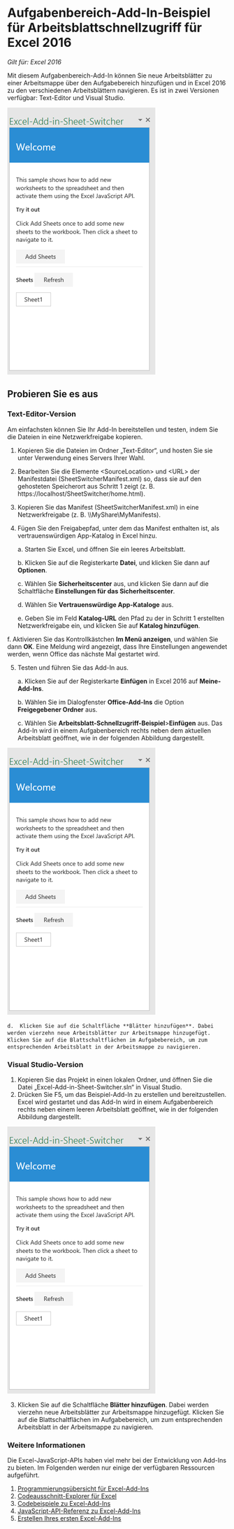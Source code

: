 # <a name="sheet-switcher-task-pane-add-in-sample-for-excel-2016"></a>Aufgabenbereich-Add-In-Beispiel für Arbeitsblattschnellzugriff für Excel 2016

_Gilt für: Excel 2016_

Mit diesem Aufgabenbereich-Add-In können Sie neue Arbeitsblätter zu einer Arbeitsmappe über den Aufgabebereich hinzufügen und in Excel 2016 zu den verschiedenen Arbeitsblättern navigieren. Es ist in zwei Versionen verfügbar: Text-Editor und Visual Studio.

![Arbeitsblatt-Schnellzugriff-Beispiel](../Images/SheetSwitcher_taskpane.PNG)

## <a name="try-it-out"></a>Probieren Sie es aus
### <a name="text-editor-version"></a>Text-Editor-Version

Am einfachsten können Sie Ihr Add-In bereitstellen und testen, indem Sie die Dateien in eine Netzwerkfreigabe kopieren.

1.  Kopieren Sie die Dateien im Ordner „Text-Editor“, und hosten Sie sie unter Verwendung eines Servers Ihrer Wahl.
2.  Bearbeiten Sie die Elemente \<SourceLocation\> und \<URL\> der Manifestdatei (SheetSwitcherManifest.xml) so, dass sie auf den gehosteten Speicherort aus Schritt 1 zeigt (z. B. https://localhost/SheetSwitcher/home.html).
3.  Kopieren Sie das Manifest (SheetSwitcherManifest.xml) in eine Netzwerkfreigabe (z. B. \\\MyShare\MyManifests).
4.  Fügen Sie den Freigabepfad, unter dem das Manifest enthalten ist, als vertrauenswürdigen App-Katalog in Excel hinzu.

    a.  Starten Sie Excel, und öffnen Sie ein leeres Arbeitsblatt.

    b.  Klicken Sie auf die Registerkarte **Datei**, und klicken Sie dann auf **Optionen**.

    c.  Wählen Sie **Sicherheitscenter** aus, und klicken Sie dann auf die Schaltfläche **Einstellungen für das Sicherheitscenter**.

    d.  Wählen Sie **Vertrauenswürdige App-Kataloge** aus.

    e.  Geben Sie im Feld  **Katalog-URL** den Pfad zu der in Schritt 1 erstellten Netzwerkfreigabe ein, und klicken Sie auf **Katalog hinzufügen**.

   f. Aktivieren Sie das Kontrollkästchen **Im Menü anzeigen**, und wählen Sie dann **OK**. Eine Meldung wird angezeigt, dass Ihre Einstellungen angewendet werden, wenn Office das nächste Mal gestartet wird.

5.  Testen und führen Sie das Add-In aus.

    a.  Klicken Sie auf der Registerkarte **Einfügen** in Excel 2016 auf **Meine-Add-Ins**.

    b.  Wählen Sie im Dialogfenster **Office-Add-Ins** die Option **Freigegebener Ordner** aus.

    c.  Wählen Sie **Arbeitsblatt-Schnellzugriff-Beispiel**>**Einfügen** aus. Das Add-In wird in einem Aufgabenbereich rechts neben dem aktuellen Arbeitsblatt geöffnet, wie in der folgenden Abbildung dargestellt.

  ![Arbeitsblatt-Schnellzugriff-Beispiel](../Images/SheetSwitcher_taskpane.PNG)

    d.  Klicken Sie auf die Schaltfläche **Blätter hinzufügen**. Dabei werden vierzehn neue Arbeitsblätter zur Arbeitsmappe hinzugefügt. Klicken Sie auf die Blattschaltflächen im Aufgabebereich, um zum entsprechenden Arbeitsblatt in der Arbeitsmappe zu navigieren.


### <a name="visual-studio-version"></a>Visual Studio-Version
1.  Kopieren Sie das Projekt in einen lokalen Ordner, und öffnen Sie die Datei „Excel-Add-in-Sheet-Switcher.sln“ in Visual Studio.
2.  Drücken Sie F5, um das Beispiel-Add-In zu erstellen und bereitzustellen. Excel wird gestartet und das Add-In wird in einem Aufgabenbereich rechts neben einem leeren Arbeitsblatt geöffnet, wie in der folgenden Abbildung dargestellt.

  ![Arbeitsblatt-Schnellzugriff-Beispiel](../Images/SheetSwitcher_taskpane.PNG)

3. Klicken Sie auf die Schaltfläche **Blätter hinzufügen**. Dabei werden vierzehn neue Arbeitsblätter zur Arbeitsmappe hinzugefügt. Klicken Sie auf die Blattschaltflächen im Aufgabebereich, um zum entsprechenden Arbeitsblatt in der Arbeitsmappe zu navigieren.



### <a name="learn-more"></a>Weitere Informationen

Die Excel-JavaScript-APIs haben viel mehr bei der Entwicklung von Add-Ins zu bieten. Im Folgenden werden nur einige der verfügbaren Ressourcen aufgeführt.

1.  [Programmierungsübersicht für Excel-Add-Ins](https://github.com/OfficeDev/office-js-docs/blob/master/excel/excel-add-ins-programming-overview.md)
2.  [Codeausschnitt-Explorer für Excel](http://officesnippetexplorer.azurewebsites.net/#/snippets/excel)
3.  [Codebeispiele zu Excel-Add-Ins](https://github.com/OfficeDev/office-js-docs/blob/master/excel/excel-add-ins-code-samples.md)
4.  [JavaScript-API-Referenz zu Excel-Add-Ins](https://github.com/OfficeDev/office-js-docs/blob/master/excel/excel-add-ins-javascript-reference.md)
5.  [Erstellen Ihres ersten Excel-Add-Ins](https://github.com/OfficeDev/office-js-docs/blob/master/excel/build-your-first-excel-add-in.md)